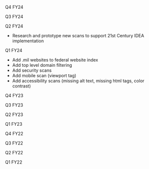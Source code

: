 



Q4 FY24



Q3 FY24



Q2 FY24
- Research and prototype new scans to support 21st Century IDEA implementation  


Q1 FY24
- Add .mil websites to federal website index
- Add top level domain filtering 
- Add security scans
- Add mobile scan (viewport tag)
- Add accessibility scans (missing alt text, missing html tags, color contrast)



Q4 FY23


Q3 FY23


Q2 FY23


Q1 FY23

Q4 FY22


Q3 FY22


Q2 FY22


Q1 FY22


